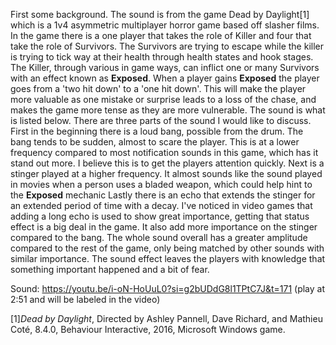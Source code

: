First some background. The sound is from the game Dead by Daylight[1] which is a 1v4 asymmetric multiplayer horror game based off slasher films.  In the game there is a one player that takes the role of Killer and four that take the role of Survivors. The Survivors are trying to escape while the killer is trying to tick way at their health through health states and hook stages. The Killer, through various in game ways, can inflict one or many Survivors with an effect known as **Exposed**. When a player gains **Exposed** the player goes from a 'two hit down' to a 'one hit down'.  This will make the player more valuable as one mistake or surprise leads to a loss of the chase, and makes the game more tense as they are more vulnerable.  The sound is what is listed below. There are three parts of the sound I would like to discuss. First in the beginning there is a loud bang, possible from the drum. The bang tends to be sudden, almost to scare the player. This is at a lower frequency compared to most notification sounds in this game, which has it stand out more. I believe this is to get the players attention quickly. Next is a stinger played at a higher frequency. It almost sounds like the sound played in movies when a person uses a bladed weapon, which could help hint to the **Exposed** mechanic Lastly there is an echo that extends the stinger for an extended period of time with a decay.  I've noticed in video games that adding a long echo is used to show great importance, getting that status effect is a big deal in the game. It also add more importance on the stinger compared to the bang. The whole sound overall has a greater amplitude compared to the rest of the game, only being matched by other sounds with similar importance. The sound effect leaves the players with knowledge that something important happened and a bit of fear.  



Sound: https://youtu.be/i-oN-HoUuL0?si=g2bUDdG8l1TPtC7J&t=171 (play at 2:51 and will be labeled in the video)

[1]*Dead by Daylight*, Directed by Ashley Pannell, Dave Richard, and Mathieu Coté, 8.4.0, Behaviour Interactive, 2016, Microsoft Windows game.